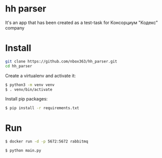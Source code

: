# hh parser

It's an app that has been created as a test-task for Консорциум "Кодекс" company

# Install
```bash
git clone https://github.com/nbox363/hh_parser.git
cd hh_parser
```
Create a virtualenv and activate it:
```bash
$ python3 -m venv venv
$ . venv/bin/activate
```

Install pip packages:
```bash
$ pip install -r requirements.txt
```

# Run
```bash
$ docker run -d -p 5672:5672 rabbitmq
```
```bash
$ python main.py
```
